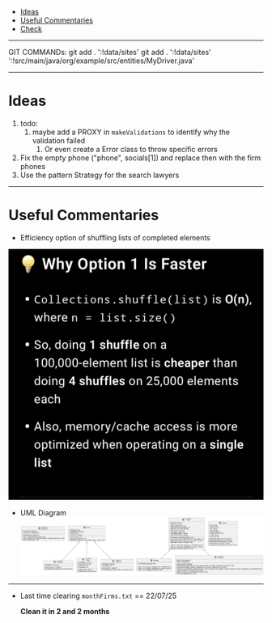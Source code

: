 <!-- TOC -->
* [Ideas](#ideas)
* [Useful Commentaries](#useful-commentaries)
* [Check](#check)
<!-- TOC -->

---
GIT COMMANDs:
git add . ':!data/sites'
git add . ':!data/sites' ':!src/main/java/org/example/src/entities/MyDriver.java'


---
# Ideas
1. todo:
   1. maybe add a PROXY in `makeValidations` to identify why the validation failed
      1. Or even create a Error class to throw specific errors
2. Fix the empty phone ("phone", socials[1]) and replace then with the firm phones 
3. Use the pattern Strategy for the search lawyers

---
# Useful Commentaries
* Efficiency option of shuffling lists of completed elements

![memoryEfficiency.jpg](images/memoryEfficiency.jpg)


* UML Diagram
![img.png](images/UML_diagram.png)

---

- Last time clearing `monthFirms.txt` == 22/07/25

  **Clean it in 2 and 2 months**

